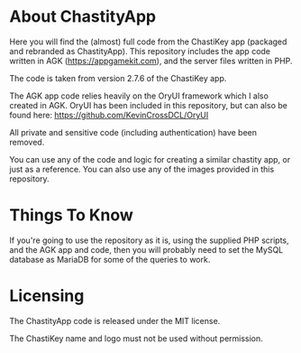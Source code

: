 # About ChastityApp
Here you will find the (almost) full code from the ChastiKey app (packaged and rebranded as ChastityApp). This repository includes the app code written in AGK (https://appgamekit.com), and the server files written in PHP. 

The code is taken from version 2.7.6 of the ChastiKey app.

The AGK app code relies heavily on the OryUI framework which I also created in AGK. OryUI has been included in this repository, but can also be found here: https://github.com/KevinCrossDCL/OryUI

All private and sensitive code (including authentication) have been removed.

You can use any of the code and logic for creating a similar chastity app, or just as a reference. You can also use any of the images provided in this repository.

# Things To Know
If you're going to use the repository as it is, using the supplied PHP scripts, and the AGK app and code, then you will probably need to set the MySQL database as MariaDB for some of the queries to work.

# Licensing
The ChastityApp code is released under the MIT license.

The ChastiKey name and logo must not be used without permission.
